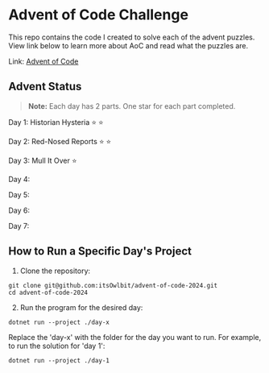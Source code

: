 # Advent of Code Challenge

This repo contains the code I created to solve each of the advent puzzles.  View link below to learn more about AoC and read what the puzzles are.

Link: [Advent of Code](https://adventofcode.com/)

## Advent Status

> **Note:** Each day has 2 parts. One star for each part completed.

Day 1: Historian Hysteria ⭐ ⭐

Day 2: Red-Nosed Reports ⭐ ⭐

Day 3: Mull It Over ⭐

Day 4:

Day 5:

Day 6:

Day 7:

## How to Run a Specific Day's Project

1. Clone the repository:

```
git clone git@github.com:itsOwlbit/advent-of-code-2024.git
cd advent-of-code-2024
```

2. Run the program for the desired day:

```
dotnet run --project ./day-x
```

Replace the 'day-x' with the folder for the day you want to run. For example, to run the solution for 'day 1':

```
dotnet run --project ./day-1
```
